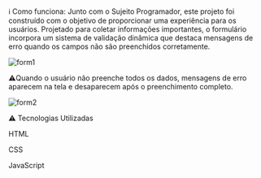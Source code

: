 ℹ️ Como funciona:
Junto com o Sujeito Programador, este projeto foi construído com o objetivo de proporcionar uma experiência para os usuários. 
Projetado para coletar informações importantes, o formulário incorpora um sistema de validação dinâmica que destaca mensagens de erro quando os campos não são preenchidos corretamente.

![form1](https://github.com/victorlinaress/formulario/assets/138537535/5121e5aa-e4e2-4076-a958-d371d95b868c)

⚠️Quando o usuário não preenche todos os dados, mensagens de erro aparecem na tela e desaparecem após o preenchimento completo.

![form2](https://github.com/victorlinaress/formulario/assets/138537535/3b132f50-86eb-4eca-8f0c-cb4fff2ffc49)

⚠️ Tecnologias Utilizadas


HTML

CSS

JavaScript

